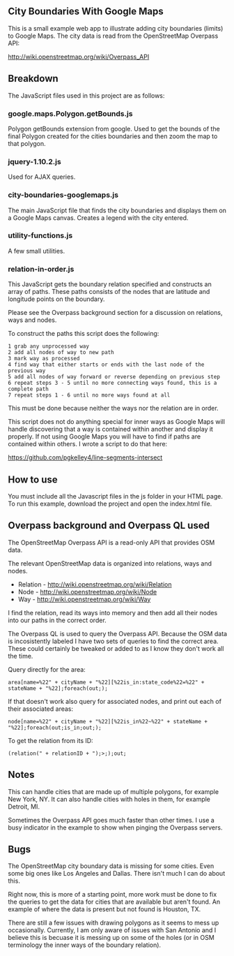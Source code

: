 ## City Boundaries With Google Maps

This is a small example web app to illustrate adding city boundaries
(limits) to Google Maps. The city data is read from the OpenStreetMap
Overpass API:

http://wiki.openstreetmap.org/wiki/Overpass_API

## Breakdown

The JavaScript files used in this project are as follows:

### google.maps.Polygon.getBounds.js 
Polygon getBounds extension from google. Used to get the bounds of the
final Polygon created for the cities boundaries and then zoom the map
to that polygon.

### jquery-1.10.2.js
Used for AJAX queries.

### city-boundaries-googlemaps.js
The main JavaScript file that finds the city boundaries and  displays 
them on a Google Maps canvas. Creates a legend with the city entered.

### utility-functions.js
A few small utilities.

### relation-in-order.js
This JavaScript gets the boundary relation specified and constructs an
array of paths. These paths consists of the nodes that are latitude 
and longitude points on the boundary.

Please see the Overpass background section for a discussion on relations,
ways and nodes.

To construct the paths this script does the following:
```
1 grab any unprocessed way
2 add all nodes of way to new path
3 mark way as processed
4 find way that either starts or ends with the last node of the previous way
5 add all nodes of way forward or reverse depending on previous step
6 repeat steps 3 - 5 until no more connecting ways found, this is a complete path
7 repeat steps 1 - 6 until no more ways found at all
```

This must be done because neither the ways nor the relation are in order.

This script does not do anything special for inner ways as Google Maps will
handle discovering that a way is contained within another and display it
properly. If not using Google Maps you will have to find if paths are 
contained within others. I wrote a script to do that here:

https://github.com/pgkelley4/line-segments-intersect

## How to use

You must include all the Javascript files in the js folder in your HTML page.
To run this example, download the project and open the index.html file.

## Overpass background and Overpass QL used

The OpenStreetMap Overpass API is a read-only API that provides OSM data.

The relevant OpenStreetMap data is organized into relations, ways and nodes.

* Relation - http://wiki.openstreetmap.org/wiki/Relation
* Node - http://wiki.openstreetmap.org/wiki/Node
* Way - http://wiki.openstreetmap.org/wiki/Way

I find the relation, read its ways into memory and then add all their nodes 
into our paths in the correct order.

The Overpass QL is used to query the Overpass API. Because the OSM data is 
incosistently labeled I have two sets of queries to find the correct area. 
These could certainly be tweaked or added to as I know they don't work all 
the time.

Query directly for the area:
```
area[name=%22" + cityName + "%22][%22is_in:state_code%22=%22" + stateName + "%22];foreach(out;);
```

If that doesn't work also query for associated nodes, and print out each of
their associated areas:
```
node[name=%22" + cityName + "%22][%22is_in%22~%22" + stateName + "%22];foreach(out;is_in;out;);
```
		
To get the relation from its ID:
```
(relation(" + relationID + ");>;);out;
```

## Notes

This can handle cities that are made up of multiple polygons, for example
New York, NY. It can also handle cities with holes in them, for example
Detroit, MI.

Sometimes the Overpass API goes much faster than other times. I use a busy
indicator in the example to show when pinging the Overpass servers.

## Bugs

The OpenStreetMap city boundary data is missing for some cities. Even some
big ones like Los Angeles and Dallas. There isn't much I can do about this.

Right now, this is more of a starting point, more work must be done to fix 
the queries to get the data for cities that are available but aren't found.
An example of where the data is present but not found is Houston, TX.

There are still a few issues with drawing polygons as it seems to mess up
occasionally. Currently, I am only aware of issues with San Antonio and I 
believe this is becuase it is messing up on some of the holes (or in OSM
terminology the inner ways of the boundary relation).
